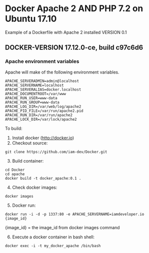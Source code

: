 # Docker Apache 2 AND PHP 7.2 on Ubuntu 17.10
Example of a Dockerfile with Apache 2 installed
VERSION 0.1

## DOCKER-VERSION 17.12.0-ce, build c97c6d6

### Apache environment variables
Apache will make of the following environment variables.

	APACHE_SERVERADMIN=admin@localhost
	APACHE_SERVERNAME=localhost
	APACHE_SERVERALIAS=docker.localhost
	APACHE_DOCUMENTROOT=/var/www
	APACHE_RUN_USER=www-data
	APACHE_RUN_GROUP=www-data
	APACHE_LOG_DIR=/var/web/log/apache2
	APACHE_PID_FILE=/var/run/apache2.pid
	APACHE_RUN_DIR=/var/run/apache2
	APACHE_LOCK_DIR=/var/lock/apache2

To build:
1. Install docker (http://docker.io)
2. Checkout source: 
```
git clone https://github.com/iam-dev/Docker.git
```
3. Build container: 
```
cd Docker
cd apache
docker build -t docker_apache:0.1 .
```
4. Check docker images: 
```
docker images
```
5. Docker run:
```
docker run -i -d -p 1337:80 -e APACHE_SERVERNAME=iamdeveloper.io  {image_id}
```

{image_id} = the image_id from docker images command

6. Execute a docker container in bash shell:
```
docker exec -i -t my_docker_apache /bin/bash
```